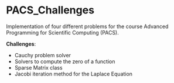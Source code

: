 # PACS_Challenges

Implementation of four different problems for the course Advanced Programming for Scientific Computing (PACS).

**Challenges**:
- Cauchy problem solver
- Solvers to compute the zero of a function
- Sparse Matrix class
- Jacobi iteration method for the Laplace Equation
